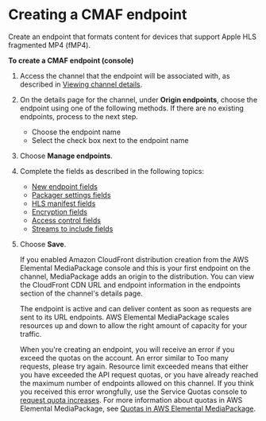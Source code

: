 # Creating a CMAF endpoint<a name="endpoints-cmaf"></a>

Create an endpoint that formats content for devices that support Apple HLS fragmented MP4 \(fMP4\)\.

**To create a CMAF endpoint \(console\)**

1. Access the channel that the endpoint will be associated with, as described in [Viewing channel details](channels-view.md)\.

1. On the details page for the channel, under **Origin endpoints**, choose the endpoint using one of the following methods\. If there are no existing endpoints, process to the next step\.
   + Choose the endpoint name
   + Select the check box next to the endpoint name

1. Choose **Manage endpoints**\.

1. Complete the fields as described in the following topics:
   + [New endpoint fields](endpoints-cmaf-new.md)
   + [Packager settings fields](endpoints-cmaf-packager.md)
   + [HLS manifest fields](endpoints-cmaf-manifest.md)
   + [Encryption fields](endpoints-cmaf-encryption.md)
   + [Access control fields ](endpoints-cmaf-access-control.md)
   + [Streams to include fields](endpoints-cmaf-include-streams.md)

1. Choose **Save**\.

   If you enabled Amazon CloudFront distribution creation from the AWS Elemental MediaPackage console and this is your first endpoint on the channel, MediaPackage adds an origin to the distribution\. You can view the CloudFront CDN URL and endpoint information in the endpoints section of the channel's details page\.

   The endpoint is active and can deliver content as soon as requests are sent to its URL endpoints\. AWS Elemental MediaPackage scales resources up and down to allow the right amount of capacity for your traffic\.

   When you're creating an endpoint, you will receive an error if you exceed the quotas on the account\. An error similar to Too many requests, please try again\. Resource limit exceeded means that either you have exceeded the API request quotas, or you have already reached the maximum number of endpoints allowed on this channel\. If you think you received this error wrongfully, use the Service Quotas console to [request quota increases](https://console.aws.amazon.com/servicequotas/home?region=us-east-1#!/services/mediapackage/quotas)\. For more information about quotas in AWS Elemental MediaPackage, see [Quotas in AWS Elemental MediaPackage](quotas.md)\.